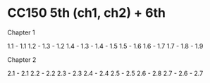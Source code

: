 # CC150 5th (ch1, ch2) + 6th
            
Chapter 1  

1.1 - 1.1 
1.2 - 
1.3 - 1.2
1.4 - 1.3
    - 1.4
    - 1.5
1.5 - 1.6
1.6 - 1.7
1.7 - 1.8
    - 1.9
    
Chapter 2

2.1 - 2.1
2.2 - 2.2
2.3 - 2.3
2.4 - 2.4 
2.5 - 2.5
2.6 - 2.8
2.7 - 2.6
    - 2.7

